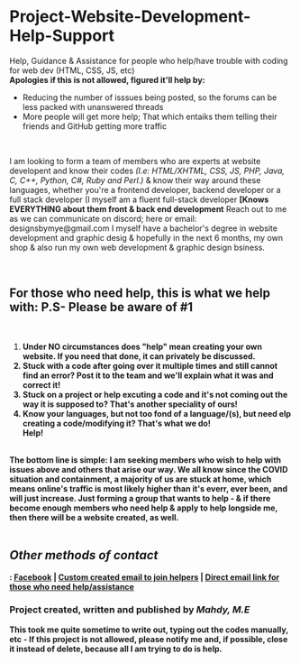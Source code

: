 # Project-Website-Development-Help-Support
Help, Guidance &amp; Assistance for people who help/have trouble with coding for web dev (HTML, CSS, JS, etc)<br />
<b>Apologies if this is not allowed, figured it'll help by:</b>
  <ul>
    <li>Reducing the number of isssues being posted, so the forums can be less packed with unanswered threads</li>
    <li>More people will get more help; That which entaiks them telling their friends and GitHub getting more traffic</li>
  </ul><br /> 


<p>I am looking to form a team of members who are experts at website developent and know their codes <em>(I.e: HTML/XHTML, CSS, JS, PHP, Java, C, C++, Python, C#, Ruby and Perl.)</em> & know their way around these languages, whether you're a frontend developer, backend developer or a full stack developer (I myself am a fluent full-stack developer <b>[Knows EVERYTHING about them front & back end development</b> Reach out to me as we can communicate on discord; here or email: designsbymye@gmail.com
I myself have a bachelor's degree in website development and graphic desig & hopefully in the next 6 months, my own shop & also run my own web development & graphic design bsiness.</p>
<br />
<h2>For those who need help, this is what we help with: P.S- Please be aware of #1</h2/> 
 <br / >
<ol>
  <li><b>Under <underline>NO</underline> circumstances does "help" mean creating your <b><underline>own</b></underline> website. If you need that done, it can privately be discussed.</li>
    <li>Stuck with a code after going over it multiple times and still cannot find an error? Post it to the team and we'll explain what it was and correct it!</li>
  <li>Stuck on a project or help excuting a code and it's not coming out the way it is supposed to? That's another speciality of ours!</li>
  <li>Know your languages, but not too fond of a language/(s), but need elp creating a code/modifying it? That's what we do!</li> <b>Help!</b>
</ol>
  <br />
The bottom line is simple: I am seeking members who wish to help with issues above and others that arise our way. We all know since the COVID situation and containment, a majority of us are stuck at home, which means online's traffic is most likely higher than it's <strong>everr, ever</strong> been, and will just increase. Just forming a group that wants to help - & if there become enough members who need help & apply to help longside me, then there will be a website created, as well.<br /> <br />
<h2><em>Other methods of contact</h2></em>:
<a href="https://www.facebook.com/eymahdy"> Facebook</a> | <a href="mailto:designsbymye@gmail.com?subject=Mahdy%2C%20I%20would%20love%20to%20help!%20My%20name%20is%3A&body=Hey%2C%20Mahdy!%20%20Please%20state%20your%20skills%2C%20knowledge%20of%20those%20skills%2C%20coding%20languages%20known%2C%20previous%20and%2For%20current%20work%2C%20etc">Custom created email to join helpers</a> | <a href="mailto:designsbymye@gmail.com?subject=Mahdy%2C%20I%20need%20help..%20&body=I%20need%20help%20with....%20"> Direct email link for those who need help/assistance</a><br />
 <b><h3> Project created, written and published by <em><underline>Mahdy, M.E</em></underline></b></h3>
This took me quite sometime to write out, typing out the codes manually, etc - If this project is not allowed, please notify me and, if possible, close it instead of delete, because all I am trying to do is help.

